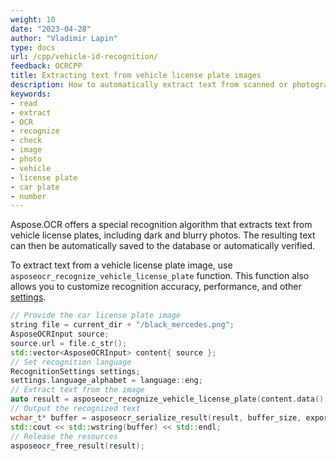 ```yaml
---
weight: 10
date: "2023-04-28"
author: "Vladimir Lapin"
type: docs
url: /cpp/vehicle-id-recognition/
feedback: OCRCPP
title: Extracting text from vehicle license plate images
description: How to automatically extract text from scanned or photographed vehicle license plates.
keywords:
- read
- extract
- OCR
- recognize
- check
- image
- photo
- vehicle
- license plate
- car plate
- number
---
```


Aspose.OCR offers a special recognition algorithm that extracts text from vehicle license plates, including dark and blurry photos. The resulting text can then be automatically saved to the database or automatically verified.

To extract text from a vehicle license plate image, use `asposeocr_recognize_vehicle_license_plate` function. This function also allows you to customize recognition accuracy, performance, and other [settings](/ocr/cpp/settings/).

```cpp
// Provide the car license plate image
string file = current_dir + "/black_mercedes.png";
AsposeOCRInput source;
source.url = file.c_str();
std::vector<AsposeOCRInput> content{ source };
// Set recognition language
RecognitionSettings settings;
settings.language_alphabet = language::eng;
// Extract text from the image
auto result = asposeocr_recognize_vehicle_license_plate(content.data(), content.size(), settings);
// Output the recognized text
wchar_t* buffer = asposeocr_serialize_result(result, buffer_size, export_format::text);
std::cout << std::wstring(buffer) << std::endl;
// Release the resources
asposeocr_free_result(result);
```
